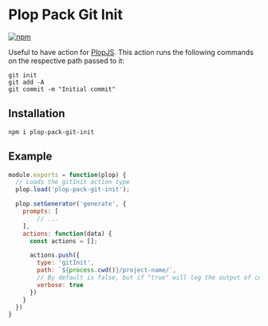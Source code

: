 # Plop Pack Git Init

[![npm](https://img.shields.io/npm/v/plop-pack-git-init.svg)](https://www.npmjs.com/package/plop-pack-git-init)

Useful to have action for [PlopJS](https://github.com/plopjs/plop). This action runs the following commands on the respective path passed to it:

```
git init
git add -A
git commit -m "Initial commit"
```

## Installation

```
npm i plop-pack-git-init
```

## Example

```javascript
module.exports = function(plop) {
  // Loads the gitInit action type
  plop.load('plop-pack-git-init');

  plop.setGenerator('generate', {
    prompts: [
        // ...
    ],
    actions: function(data) {
      const actions = [];

      actions.push({
        type: 'gitInit',
        path: `${process.cwd()}/project-name/`,
        // By default is false, but if "true" will log the output of commands
        verbose: true
      })
    }
  })
}
```
